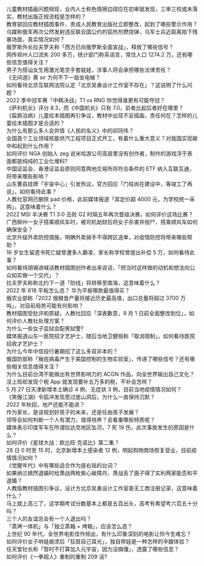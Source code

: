儿童教材插画问题频现，业内人士称色情擦边球应在初审就发现，三审三校或未落实，教材出版正规流程是怎样的？  
教育部回应教材插图事件，责成人民教育出版社立即整改，起到了哪些警示作用？  
乌媒称俄军再次公然发射违反联合国公约的铝热剂燃烧弹，乌军士兵近距离拍下残暴场面，真实情况如何？  
俄罗斯外长拉夫罗夫称「西方已向俄罗斯全面宣战」，释放了哪些信号？  
网传郑州人口流失 200 多万，统计部门称系谣言，常住人口 1274.2 万，还有哪些信息值得关注？  
男子为搭讪女生用激光笔空手套娃娃，涉事人将会承担哪些法律责任？  
《无间道》黄 sir 为何不下一层坐电梯？  
如何看待北京互联网法院认定「北京吴勇设计工作室不存在」？这说明了什么问题？  
2022 季中冠军赛「中韩决战」T1 vs RNG 你觉得谁更有可能夺冠？  
《萨利机长》评分 8.3，而《中国机长》只有 7.0，前者比起后者好在哪里？  
《扁鹊治病》儿童绘本插图再引争议，教材中出现不妥插画，责任何在？怎样的儿童绘本插图才是合适的？  
为什么有那么多人会共情《人民的名义》中的祁同伟？  
全国首个工业领域核能供汽工程项目正式开工，有着什么重大意义？对我国实现碳中和起到什么作用？  
如何评价 NGA 创始人 zeg 说米哈游公司高层里没有创作者，制作的游戏浮于表面都是纯纯的工业化堆料?  
中国证监会、香港证监会原则同意两地交易所将符合条件的 ETF 纳入互联互通，将带来哪些影响？  
山东曹县挂牌「宇宙中心」引发热议，官方回应「门柱尚在建设中，等竣工了再说」，如何看待此事？  
人教社官网已删除 pad 价格，此前媒体报道「其定价超 4000 元，为学校统一采购」，这意味着什么？  
2022 MSI 半决赛 T1 3:0 击败 G2 时隔五年再次晋级决赛，如何评价这场比赛？  
广西柳州一女子搭乘顺风车时，被司机劫财后将女子杀害并抛尸，搭乘顺风车如何确保安全？  
北京升级外卖防控措施，明确外卖骑手不得跨区送单，对疫情防控将带来哪些帮助？  
16 岁女生留遗书死亡疑曾遭多人霸凌，家长称学校曾提出补偿 5 万，如何看待此事？  
如何看待胡锡进喊话教材插图创作者出来说话，「把当时这样做的动机和想法向公众如实做一个交代」？  
拉夫罗夫称称北约下一道「防线」将转移至南海，这意味着什么？  
2022 年 618 平板怎么选？ 华为平板哪款最值得买？  
俄农业部称「2022 俄粮食产量将接近历史最高值，出口总量将超过 3700 万吨」，对目前局势可能有何影响？  
教材插图受批评和质疑，人教社回应「深表歉意，9 月 1 日前全面整改到位」，如何评价人教社处理方案？  
为什么一些女子监狱会配男狱警?  
媒体报道山东一医院招才艺护士，随后当地卫健局称「取消限制」，如何看待医院招收才艺护士？  
为什么今年中信投行暑期招了这么多双非本的？  
俄国防部称「猴痘病毒产生于美国控制的生物实验室」，传递了哪些信号？还有哪些相关信息值得关注？  
为什么目前台湾不能做出有世界影响力的 ACGN 作品，向全世界输出自己文化？  
没上班却发现个税 App 就发现要补五万多的税，不补会怎样？  
5 月 27 日天津新增本土确诊 4 例、无症状 3 例，目前当地疫情情况如何？  
《笑傲江湖》令狐冲发现思过崖山洞后，为什么一直保持沉默？  
2022 年秋招，地产还能不能进？  
作为家长，是该规划好孩子的未来，还是任由孩子发展？  
领导会如何判断一个人有潜力，值得培养？会看重哪些特质呢？  
媒体表示印度军车在所谓拉达克地区坠河，7 死 19 伤，此次事故发生的原因是什么？  
如何评价《星球大战：欧比旺·克诺比》第二集？  
28 日 0 时至 15 时，北京新增本土感染者 12 例，明起购物商场恢复营业，目前疫情情况如何？  
《觉醒年代》中有哪些适合作为座右铭的台词？  
如果纳兰嫣然退婚时给萧战两枚紫心破障丹，萧战丢了面子得了实利两家能否和平退婚？  
人教版教材插图引争议，设计方北京吴勇设计工作室查无工商注册记录，这意味着什么？  
马上就上高三了，这学期考试分数基本上都是五百出头，高考有希望考六百五十分吗？  
三个人的友谊总会有一个人退出吗？  
「蒸烤一体机」与「独立蒸箱 + 烤箱」，应该怎么选？  
上世纪 90 年代，全世界电影佳作频出，有什么印象深刻的电影让你今生难忘？  
如何评价女子哄娃崩溃后「狂扇自己耳光」，独自带娃是一种怎样的辛酸体验？  
任天堂社长称「暂时不打算加入元宇宙，因为没搞懂」，透露了哪些信息？  
如何评价《一拳超人》重制的重制 209 话?  

